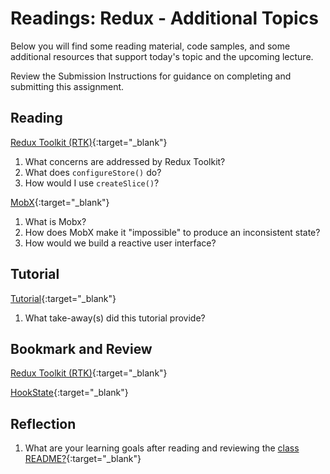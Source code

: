# Readings: Redux - Additional Topics

Below you will find some reading material, code samples, and some additional resources that support today's topic and the upcoming lecture.

Review the Submission Instructions for guidance on completing and submitting this assignment.

## Reading

[Redux Toolkit (RTK)](https://redux-toolkit.js.org/introduction/getting-started){:target="_blank"}

1. What concerns are addressed by Redux Toolkit?
1. What does `configureStore()` do?
1. How would I use `createSlice()`?

[MobX](https://mobx.js.org/getting-started.html){:target="_blank"}

1. What is Mobx?
1. How does MobX make it "impossible" to produce an inconsistent state?
1. How would we build a reactive user interface?

## Tutorial

[Tutorial](https://redux-toolkit.js.org/tutorials/intermediate-tutorial){:target="_blank"}

1. What take-away(s) did this tutorial provide?

## Bookmark and Review

[Redux Toolkit (RTK)](https://redux-toolkit.js.org/){:target="_blank"}

[HookState](https://hookstate.js.org/){:target="_blank"}

## Reflection

1. What are your learning goals after reading and reviewing the [class README?](./){:target="_blank"}
